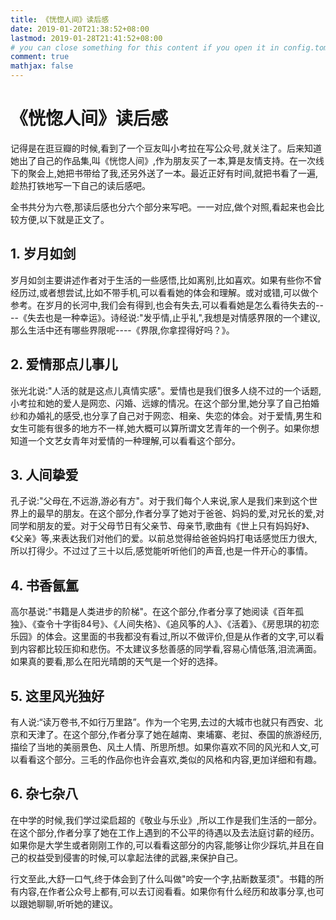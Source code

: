 ```yaml
---
title: 《恍惚人间》读后感
date: 2019-01-20T21:38:52+08:00
lastmod: 2019-01-28T21:41:52+08:00
# you can close something for this content if you open it in config.toml.
comment: true
mathjax: false
---
```



# 《恍惚人间》读后感

记得是在逛豆瓣的时候,看到了一个豆友叫小考拉在写公众号,就关注了。后来知道她出了自己的作品集,叫《恍惚人间》,作为朋友买了一本,算是友情支持。在一次线下的聚会上,她把书带给了我,还另外送了一本。最近正好有时间,就把书看了一遍,趁热打铁地写一下自己的读后感吧。

全书共分为六卷,那读后感也分六个部分来写吧。一一对应,做个对照,看起来也会比较方便,以下就是正文了。

## 1. 岁月如剑

岁月如剑主要讲述作者对于生活的一些感悟,比如离别,比如喜欢。如果有些你不曾经历过,或者想尝试,比如不带手机,可以看看她的体会和理解。或对或错,可以做个参考。在岁月的长河中,我们会有得到,也会有失去,可以看看她是怎么看待失去的----《失去也是一种幸运》。诗经说:"发乎情,止乎礼",我想是对情感界限的一个建议,那么生活中还有哪些界限呢----《界限,你拿捏得好吗？》。

## 2. 爱情那点儿事儿

张光北说:"人活的就是这点儿真情实感"。爱情也是我们很多人绕不过的一个话题,小考拉和她的爱人是网恋、闪婚、远嫁的情况。在这个部分里,她分享了自己拍婚纱和办婚礼的感受,也分享了自己对于网恋、相亲、失恋的体会。对于爱情,男生和女生可能有很多的地方不一样,她大概可以算所谓文艺青年的一个例子。如果你想知道一个文艺女青年对爱情的一种理解,可以看看这个部分。

## 3. 人间挚爱

孔子说:"父母在,不远游,游必有方"。对于我们每个人来说,家人是我们来到这个世界上的最早的朋友。在这个部分,作者分享了她对于爸爸、妈妈的爱,对兄长的爱,对同学和朋友的爱。对于父母节日有父亲节、母亲节,歌曲有《世上只有妈妈好》、《父亲》等,来表达我们对他们的爱。以前总觉得给爸爸妈妈打电话感觉压力很大,所以打得少。不过过了三十以后,感觉能听听他们的声音,也是一件开心的事情。

## 4. 书香氤氲

高尔基说:"书籍是人类进步的阶梯"。在这个部分,作者分享了她阅读《百年孤独》、《查令十字街84号》、《人间失格》、《追风筝的人》、《活着》、《房思琪的初恋乐园》的体会。这里面的书我都没有看过,所以不做评价,但是从作者的文字,可以看到内容都比较压抑和悲伤。不太建议多愁善感的同学看,容易心情低落,泪流满面。如果真的要看,那么在阳光晴朗的天气是一个好的选择。

## 5. 这里风光独好

有人说:“读万卷书,不如行万里路”。作为一个宅男,去过的大城市也就只有西安、北京和天津了。在这个部分,作者分享了她在越南、柬埔寨、老挝、泰国的旅游经历,描绘了当地的美丽景色、风土人情、所思所想。如果你喜欢不同的风光和人文,可以看看这个部分。三毛的作品你也许会喜欢,类似的风格和内容,更加详细和有趣。

## 6. 杂七杂八

在中学的时候,我们学过梁启超的《敬业与乐业》,所以工作是我们生活的一部分。在这个部分,作者分享了她在工作上遇到的不公平的待遇以及去法庭讨薪的经历。如果你是大学生或者刚刚工作的,可以看看这部分的内容,能够让你少踩坑,并且在自己的权益受到侵害的时候,可以拿起法律的武器,来保护自己。

行文至此,大舒一口气,终于体会到了什么叫做"吟安一个字,拈断数茎须"。书籍的所有内容,在作者公众号上都有,可以去订阅看看。如果你有什么经历和故事分享,也可以跟她聊聊,听听她的建议。



